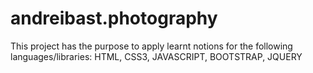 # andreibast.photography
This project has the purpose to apply learnt notions for the following languages/libraries: HTML, CSS3, JAVASCRIPT, BOOTSTRAP, JQUERY
